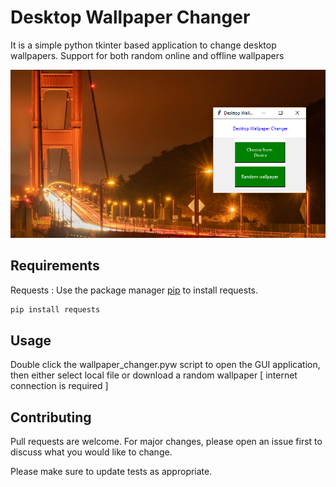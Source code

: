 # Desktop Wallpaper Changer

It is a simple python tkinter based application to change desktop wallpapers. Support for both random online and offline wallpapers

![Alt text](app.png?raw=true "Desktop Wallpaper Changer")

## Requirements

Requests : Use the package manager [pip](https://pip.pypa.io/en/stable/) to install requests.

```bash
pip install requests
```

## Usage

Double click the wallpaper_changer.pyw script to open the GUI application, then either select local file or download a random wallpaper [ internet connection is required ]


## Contributing
Pull requests are welcome. For major changes, please open an issue first to discuss what you would like to change.

Please make sure to update tests as appropriate.
